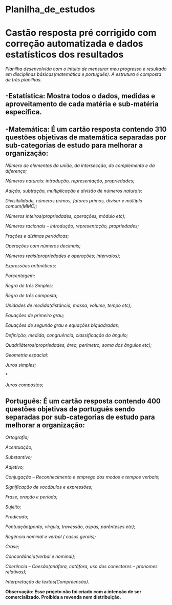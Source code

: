# Planilha_de_estudos

<h1>Castão resposta pré corrigido com correção automatizada e dados estatísticos dos resultados</h1> 
<i>Planilha desenvolvida com o intuito de mensurar meu progresso e resultado em disciplinas básicas(matemática e português).
A estrutura é composta de três planilhas. </i>

<h2>-Estatística: Mostra todos o dados, medidas e aproveitamento de cada matéria e sub-matéria específica.</h2>

<h2>-Matemática: É um cartão resposta contendo 310 questões objetivas de matemática separadas por sub-categorias de estudo para melhorar a organização:</h2>
<p><i> Número de elementos da união, da intersecção, do complemento e da diferença;</i></p>
<p><i> Números naturais: introdução, representação, propriedades;</i></p>
<p><i> Adição, subtração, multiplicação e divisão de números naturais;</i></p>
<p><i> Divisibilidade, números primos, fatores primos, divisor e múltiplo comum(MMC);</i></p>
<p><i> Números inteiros(propriedades, operações, módulo etc);</i></p>
<p><i> Números racionais – introdução, representação, propriedades;</i></p>
<p><i> Frações e dízimas periódicas;</i></p>
<p><i> Operações com números decimais;</i></p>
<p><i> Números reais(propriedades e operações; intervalos);</i></p>
<p><i> Expressões aritméticas;</i></p>
<i> Porcentagem;</i></p>
<p><i> Regra de três Simples;</i></p>
<p><i> Regra de três composta;</i></p>
<p><i> Unidades de medida(distância, massa, volume, tempo etc);</i></p>
<p><i> Equações de primeiro grau;</i></p>
<p><i> Equações de segundo grau e equações biquadradas;</i></p>
<p><i> Definição, medida, congruência, classificação do ângulo;</i></p>
<p><i> Quadrilàteros(propriedades, área, perímetro, soma dos ângulos etc);</i></p>
<p><i> Geometria espacial;</i></p>
<p><i> Juros simples;</i></p>
*<p><i> Juros compostos;</i></p>

<h2>Português: É um cartão resposta contendo 400 questões objetivas de português sendo separadas por sub-categorias de estudo para melhorar a organização: </h2>
<p><i> Ortografia;</i></p>
<p><i> Acentuação;</i></p>
<p><i> Substantivo;</i></p>
<p><i> Adjetivo;</i></p>
<p><i> Conjugação – Reconhecimento e emprego dos modos e tempos verbais;</i></p>
<p><i> Significação de vocábulos e expressões;</i></p>
<p><i> Frase, oração e período;</i></p>
<p><i> Sujeito;</i></p>
<p><i> Predicado;</i></p>
<p><i> Pontuação(ponto, vírgula, travessão, aspas, parênteses etc);</i></p>
<p><i> Regência nominal e verbal ( casos gerais);</i></p>
<p><i> Crase;</i></p>
<p><i> Concordância(verbal e nominal);</i></p>
<p><i> Coerência – Coesão(anáfora, catáfora, uso dos conectores – pronomes relativos);</i></p>
<p><i> Interpretação de textos(Compreensão).</i></p>

<b>Observação: Esse projeto não foi criado com a intenção de ser comercializado. Proibida a revenda nem distribuição.</b>
